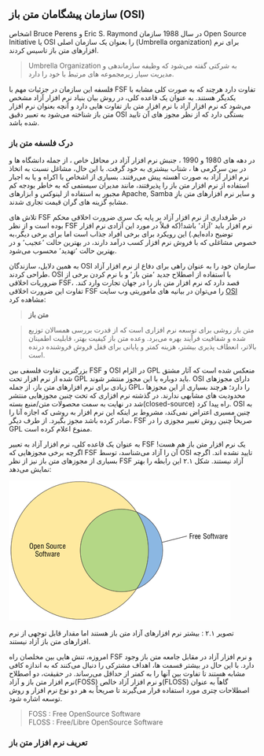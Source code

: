 ﻿
## سازمان پیشگامان متن باز (OSI)

اشخاص Bruce Perens و Eric S. Raymond در سال 1988 سازمان Open Source Initiative یا OSI را بعنوان یک سازمان اصلی (Umbrella organization) برای نرم افزارهای متن باز تاسیس کردند.

> Umbrella Organization به شرکتی گفته می‌شود که وظیفه سازماندهی و مدیریت سیار زیرمجموعه های مرتبط با خود را دارد.

فلسفه این سازمان در جزئیات مهم با FSF تفاوت دارد هرچند که به صورت کلی مشابه با یکدیگر هستند. به عنوان یک قاعده کلی، در روش بیان بنیاد نرم افزار آزاد مشخص می‌شود که نرم افزار آزاد با نرم افزار متن باز تفاوت هایی دارد  و آنچه بعنوان نرم افزار متن باز شناخته می‌شود به تعبیر دقیق OSI بستگی دارد که از نظر مجوز های آن تایید شده باشد.

### درک فلسفه متن باز

در دهه های 1980 و 1990 ، جنبش نرم افزار آزاد در محافل خاص ، از جمله دانشگاه ها و در بین سرگرمی ها ، شتاب بیشتری به خود گرفت. با این حال، مشاغل نسبت به اتخاذ نرم افزار آزاد به صورت آهسته پیش می‌رفتند. بسیاری از اشخاص با اکراه و یا به اجبار استفاده از نرم افزار متن باز را پذیرفتند، مانند مدیران سیستمی که به خاطر بودجه کم مجبور به استفاده از لینوکس و ابزارهای Apache, Samba و  سایر نرم افزارهای متن بازِ مشابهِ گزینه های گران قیمت تجاری شدند.

تلاش های FSF در طرفداری از نرم افزار آزاد بر پایه یک سری ضرورت اخلاقی محکم بوده است و از نظر FSF نرم افزار باید ٬آزاد٬ باشد!(که قبلاً در مورد این آزادی نرم افزار توضیح داده‌ایم.) این رویکرد برای برخی افراد جذاب است اما برای برخی دیگر،‌به خصوص مشاغلی که با فروش نرم افزار کسب درآمد دارند، در بهترین حالت ٬عجیب٬ و در بهترین حالت ٬تهدید٬ محسوب می‌شود.

به همین دلایل، سازندگان OSI سازمان خود را به عنوان راهی برای دفاع از نرم افزار آزاد طراحی کردند. OSI با استفاده از اصطلاح جدید ٬متن باز٬‌ و با نرم کردن برخی از ضروریات اخلاقی FSF، قصد دارد که نرم افزار متن باز را در جهان تجارت وارد کند. تفاوت این ضرورت اخلاقی FSF را می‌توان در بیانیه های ماموریتی وب سایت [OSI](https://opensource.org/) مشاهده کرد:

> **متن باز**

> متن باز روشی برای توسعه نرم افزاری است که از قدرت بررسی همسالان توزیع شده و شفافیت فرآیند بهره می‌برد. وعده متن باز کیفیت بهتر، قابلیت اطمینان بالاتر، انعطاف پذیری بیشتر، هزینه کمتر و پایانی برای قفل فروش فروشنده درنده است.

بزرگترین تفاوت فلسفی بین FSF و OSI در الزام GPL منعکس شده است که آثار مشتق شده از نرم افزار تحت GPL باید دوباره با این مجوز منتشر شوند. OSI دارای مجوزهای زیادی برای نرم افزارهای متن باز،‌ از جمله GPL، را دارد؛ هرچند بسیاری از این مجوزها محدودیت های مشابهی ندارند. در گذشته نرم افزاری که تحت چنین مجوزهایی منتشر شد در نهایت به سمت محصولات متن/منبع بسته(closed-source) راه پیدا کرد. OSI به چنین مسیری اعتراض نمی‌کند، مشروط بر اینکه این نرم افزار به روشی که اجازه آنا را صادر کرده باشد مجوز بگیرد.  از طرف دیگر، FSF صریحاً چنین روش تغییر مجوزی را در GPL ممنوع اعلام کرده است.

به عنوان یک قاعده کلی، نرم افزار آزاد به تعبیر FSF یک نرم افزار متن باز هم هست! اگرچه برخی مجوزهایی که FSF آن را آزاد می‌شناسد، توسط OSI تایید نشده اند. اگرچه بسیاری از مجوزهای متن باز نیز از نظر FSF آزاد نیستند. شکل ۲.۱ این رابطه را بهتر نمایش می‌دهد:

![تصویر ۲.۱ : رابطه نرم افزار آزاد با نرم افزار متن باز](./images/2.3/opensource_vs_free_software.png)

تصویر ۲.۱ : بیشتر نرم افزارهای آزاد متن باز هستند اما مقدار قابل توجهی از نرم افزارهای متن باز آزاد نیستند.

امروزه، تنش هایی بین مخلصان راه FSF و نرم افزار آزاد در مقابل جامعه متن باز وجود دارد. با این حال در بیشتر قسمت ها، اهداف مشترکی را دنبال می‌کنند که به اندازه کافی مشابه هستند تا تفاوت بین آنها را به کمتر از حداقل می‌رساند. در حقیقت، دو اصطلاح نرم افزار متن باز و آزاد(FOSS) و نرم افزار آزاد خالص(FLOSS) گاهاً به عنوان اصطلاحات چتری مورد استفاده قرار می‌گیرند تا صریحاً به هر دو نوع نرم افزار و روش توسعه اشاره شود.

<div dir="ltr">
    <blockquote> FOSS : Free OpenSource Software<br>FLOSS : Free/Libre OpenSource Software</blockquote>
</div>

### تعریف نرم افزار متن باز
